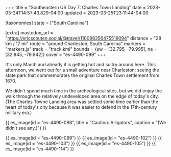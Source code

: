 +++
title = "Southeastern US Day 7: Charles Town Landing"
date = 2023-03-24T14:57:43.829-04:00
updated = 2023-03-25T23:11:44-04:00

[taxonomies]
state = ["South Carolina"]

[extra]
mastodon_url = "https://ericscouten.social/@travel/110098356475519094"
distance = "28 km / 17 mi"
route = "around Charleston, South Carolina"
markers = "markers.js"
track = "track.kml"
bounds = {sw = [32.795, -79.995], ne = [32.845, -79.942]}
cover = "es-4490-099"
+++

It's only March and already it is getting hot and sultry around here. This afternoon, we went out for a small adventure near Charleston: seeing the state park that commemorates the original Charles Town settlement from 1670.

<!-- more -->

We didn't spend much time in the archeological sites, but we did enjoy the walk through the relatively undeveloped area on the edge of today's city. (The Charles Towne Landing area was settled some time earlier than the heart of today's city because it was easier to defend in the 17th-century military era.)

{{ es_image(id = "es-4490-098", title = "Caution: Alligators", caption = "(We didn’t see any.)") }}

{{ es_image(id = "es-4490-099") }}
{{ es_image(id = "es-4490-102") }}
{{ es_image(id = "es-4490-103") }}
{{ es_image(id = "es-4490-105") }}
{{ es_image(id = "es-4490-114") }}
